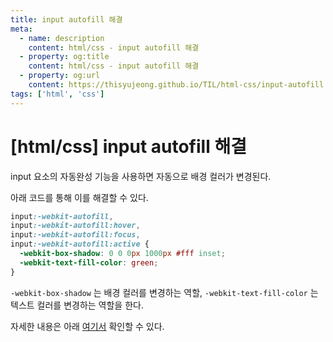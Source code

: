 ```yaml
---
title: input autofill 해결
meta:
  - name: description
    content: html/css - input autofill 해결
  - property: og:title
    content: html/css - input autofill 해결
  - property: og:url
    content: https://thisyujeong.github.io/TIL/html-css/input-autofill.html
tags: ['html', 'css']
---
```


# [html/css] input autofill 해결

input 요소의 자동완성 기능을 사용하면 자동으로 배경 컬러가 변경된다.

아래 코드를 통해 이를 해결할 수 있다.

```css
input:-webkit-autofill,
input:-webkit-autofill:hover,
input:-webkit-autofill:focus,
input:-webkit-autofill:active {
  -webkit-box-shadow: 0 0 0px 1000px #fff inset;
  -webkit-text-fill-color: green;
}
```

`-webkit-box-shadow` 는 배경 컬러를 변경하는 역할, `-webkit-text-fill-color` 는 텍스트 컬러를 변경하는 역할을 한다.

자세한 내용은 아래 [여기서](https://css-tricks.com/snippets/css/change-autocomplete-styles-webkit-browsers/) 확인할 수 있다.
